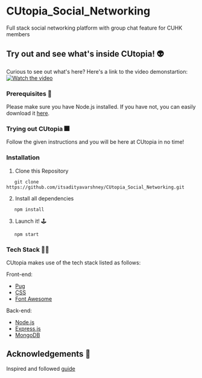 # CUtopia_Social_Networking
Full stack social networking platform with group chat feature for CUHK members

## Try out and see what's inside CUtopia! :alien:

Curious to see out what's here? Here's a link to the video demonstartion:
[![Watch the video](https://img.youtube.com/vi/9CeGbqrpDGs/maxresdefault.jpg)](https://youtu.be/9CeGbqrpDGs)

### Prerequisites :triumph:

Please make sure you have Node.js installed. If you have not, you can easily download it [here](https://nodejs.org/en/).

### Trying out CUtopia :fireworks:

Follow the given instructions and you will be here at CUtopia in no time!

### Installation

1. Clone this Repository
```
   git clone https://github.com/itsadityavarshney/CUtopia_Social_Networking.git
```

2. Install all dependencies
```
   npm install
```

3. Launch it! :joystick:
```
   npm start
```

### Tech Stack :man_technologist:	

CUtopia makes use of the tech stack listed as follows:

Front-end:
* [Pug](https://pugjs.org/api/getting-started.html)
* [CSS](https://getbootstrap.com/docs/3.4/css/)
* [Font Awesome](https://fontawesome.com)

Back-end:

* [Node.js](https://nodejs.org/en/)
* [Express.js](https://expressjs.com)
* [MongoDB](https://www.mongodb.com)


## Acknowledgements :pray:
Inspired and followed [guide](https://www.udemy.com/course/create-a-twitter-clone-with-nodejs-socketio-and-mongodb/)
